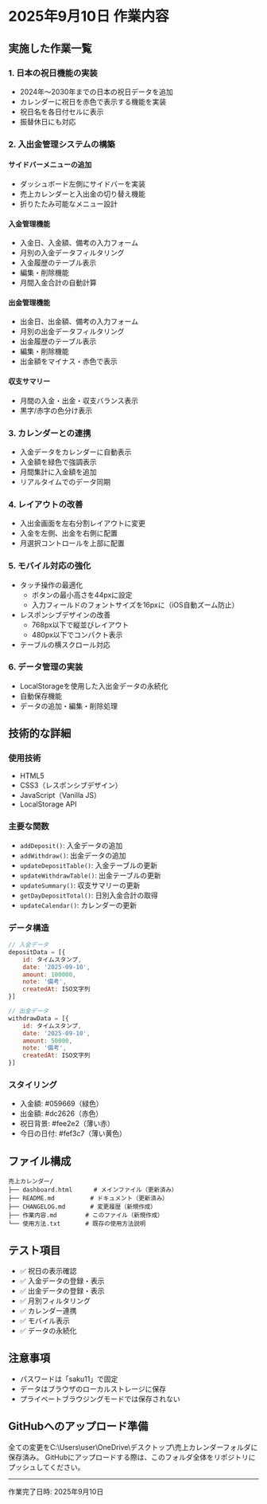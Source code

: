 # 2025年9月10日 作業内容

## 実施した作業一覧

### 1. 日本の祝日機能の実装
- 2024年〜2030年までの日本の祝日データを追加
- カレンダーに祝日を赤色で表示する機能を実装
- 祝日名を各日付セルに表示
- 振替休日にも対応

### 2. 入出金管理システムの構築

#### サイドバーメニューの追加
- ダッシュボード左側にサイドバーを実装
- 売上カレンダーと入出金の切り替え機能
- 折りたたみ可能なメニュー設計

#### 入金管理機能
- 入金日、入金額、備考の入力フォーム
- 月別の入金データフィルタリング
- 入金履歴のテーブル表示
- 編集・削除機能
- 月間入金合計の自動計算

#### 出金管理機能
- 出金日、出金額、備考の入力フォーム
- 月別の出金データフィルタリング
- 出金履歴のテーブル表示
- 編集・削除機能
- 出金額をマイナス・赤色で表示

#### 収支サマリー
- 月間の入金・出金・収支バランス表示
- 黒字/赤字の色分け表示

### 3. カレンダーとの連携
- 入金データをカレンダーに自動表示
- 入金額を緑色で強調表示
- 月間集計に入金額を追加
- リアルタイムでのデータ同期

### 4. レイアウトの改善
- 入出金画面を左右分割レイアウトに変更
- 入金を左側、出金を右側に配置
- 月選択コントロールを上部に配置

### 5. モバイル対応の強化
- タッチ操作の最適化
  - ボタンの最小高さを44pxに設定
  - 入力フィールドのフォントサイズを16pxに（iOS自動ズーム防止）
- レスポンシブデザインの改善
  - 768px以下で縦並びレイアウト
  - 480px以下でコンパクト表示
- テーブルの横スクロール対応

### 6. データ管理の実装
- LocalStorageを使用した入出金データの永続化
- 自動保存機能
- データの追加・編集・削除処理

## 技術的な詳細

### 使用技術
- HTML5
- CSS3（レスポンシブデザイン）
- JavaScript（Vanilla JS）
- LocalStorage API

### 主要な関数
- `addDeposit()`: 入金データの追加
- `addWithdraw()`: 出金データの追加
- `updateDepositTable()`: 入金テーブルの更新
- `updateWithdrawTable()`: 出金テーブルの更新
- `updateSummary()`: 収支サマリーの更新
- `getDayDepositTotal()`: 日別入金合計の取得
- `updateCalendar()`: カレンダーの更新

### データ構造
```javascript
// 入金データ
depositData = [{
    id: タイムスタンプ,
    date: '2025-09-10',
    amount: 100000,
    note: '備考',
    createdAt: ISO文字列
}]

// 出金データ
withdrawData = [{
    id: タイムスタンプ,
    date: '2025-09-10',
    amount: 50000,
    note: '備考',
    createdAt: ISO文字列
}]
```

### スタイリング
- 入金額: #059669（緑色）
- 出金額: #dc2626（赤色）
- 祝日背景: #fee2e2（薄い赤）
- 今日の日付: #fef3c7（薄い黄色）

## ファイル構成
```
売上カレンダー/
├── dashboard.html      # メインファイル（更新済み）
├── README.md          # ドキュメント（更新済み）
├── CHANGELOG.md       # 変更履歴（新規作成）
├── 作業内容.md        # このファイル（新規作成）
└── 使用方法.txt       # 既存の使用方法説明
```

## テスト項目
- ✅ 祝日の表示確認
- ✅ 入金データの登録・表示
- ✅ 出金データの登録・表示
- ✅ 月別フィルタリング
- ✅ カレンダー連携
- ✅ モバイル表示
- ✅ データの永続化

## 注意事項
- パスワードは「saku11」で固定
- データはブラウザのローカルストレージに保存
- プライベートブラウジングモードでは保存されない

## GitHubへのアップロード準備
全ての変更をC:\Users\user\OneDrive\デスクトップ\売上カレンダーフォルダに保存済み。
GitHubにアップロードする際は、このフォルダ全体をリポジトリにプッシュしてください。

---
作業完了日時: 2025年9月10日